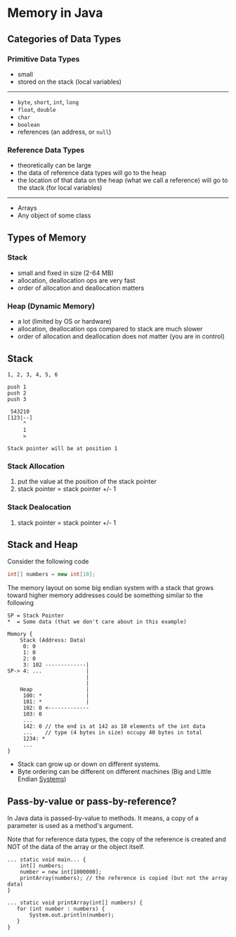 # Memory in Java

## Categories of Data Types

### Primitive Data Types

 - small
 - stored on the stack (local variables)

---

 * `byte`, `short`, `int`, `long`
 * `float`, `double`
 * `char`
 * `boolean`
 * references (an address, or `null`)

### Reference Data Types

 - theoretically can be large
 - the data of reference data types will go to the heap
 - the location of that data on the heap (what we call a reference) will go to
   the stack (for local variables)

---

 * Arrays
 * Any object of some class

## Types of Memory

### Stack
 - small and fixed in size (2-64 MB)
 - allocation, deallocation ops are very fast
 - order of allocation and deallocation matters

### Heap (Dynamic Memory)
 - a lot (limited by OS or hardware)
 - allocation, deallocation ops compared to stack are much slower
 - order of allocation and deallocation does not matter (you are in control)

## Stack

```
1, 2, 3, 4, 5, 6

push 1
push 2
push 3

 543210
[123|--]
     ^
     1
     >

Stack pointer will be at position 1
```

### Stack Allocation

1. put the value at the position of the stack pointer
2. stack pointer = stack pointer +/- 1

### Stack Dealocation

1. stack pointer = stack pointer +/- 1

## Stack and Heap

Consider the following code

```java
int[] numbers = new int[10];
```

The memory layout on some big endian system with a stack that grows toward
higher memory addresses could be something similar to the following

```
SP = Stack Pointer
*  = Some data (that we don't care about in this example)

Memory {
    Stack (Address: Data)
     0: 0
     1: 0
     2: 0
     3: 102 -------------|
SP-> 4: ...              |
                         |
                         |
    Heap                 |
     100: *              |
     101: *              |
     102: 0 <-------------
     103: 0
     ...
     142: 0 // the end is at 142 as 10 elements of the int data
     ...    // type (4 bytes in size) occupy 40 bytes in total
     1234: *
     ...
}
```

* Stack can grow up or down on different systems.
* Byte ordering can be different on different machines (Big and Little Endian
  [Systems](https://www.cs.umd.edu/class/sum2003/cmsc311/Notes/Data/endian.html))

## Pass-by-value or pass-by-reference?

In Java data is passed-by-value to methods. It means, a copy of a parameter is
used as a method's argument.

Note that for reference data types, the copy of the reference is created and NOT
of the data of the array or the object itself.

```
... static void main... {
    int[] numbers;
    number = new int[1000000];
    printArray(numbers); // the reference is copied (but not the array data)
}

... static void printArray(int[] numbers) {
   for (int number : numbers) {
       System.out.println(number);
   }
}
```

